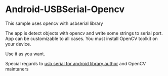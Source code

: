 # Android-USBSerial-Opencv
This sample uses opencv with usbserial library


The app is detect objects with opencv and write some strings to serial port. App can be customizable to all cases. You must install OpenCV toolkit on your device.


Use it as you want.


Special regards to [usb serial for android library author](https://github.com/mik3y/usb-serial-for-android) and OpenCV maintaners